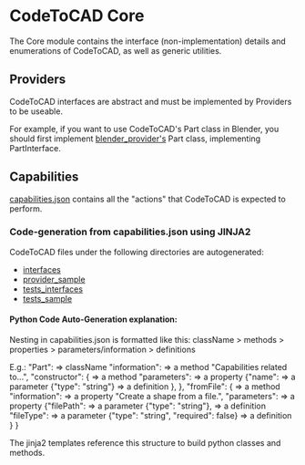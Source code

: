 # CodeToCAD Core

The Core module contains the interface (non-implementation) details and enumerations of CodeToCAD, as well as generic utilities.

## Providers 

CodeToCAD interfaces are abstract and must be implemented by Providers to be useable.

For example, if you want to use CodeToCAD's Part class in Blender, you should first implement [blender_provider's](../providers/blender/) Part class, implementing PartInterface.

## Capabilities

[capabilities.json](./capabilities.json) contains all the "actions" that CodeToCAD is expected to perform.

### Code-generation from capabilities.json using JINJA2

CodeToCAD files under the following directories are autogenerated:

- [interfaces](./interfaces/)
- [provider_sample](./provider_sample/)
- [tests_interfaces](./tests_interfaces/)
- [tests_sample](./tests_sample/)

#### Python Code Auto-Generation explanation:

Nesting in capabilities.json is formatted like this:
    className > methods > properties > parameters/information > definitions

E.g.:
    "Part": => className
        "information": => a method
            "Capabilities related to...",
        "constructor": { => a method
            "parameters": => a property
                {"name": => a parameter
                    {"type": "string"} => a definition
                },
        },
        "fromFile": { => a method
            "information": => a property
                "Create a shape from a file.",
            "parameters": => a property
                {"filePath": => a parameter
                    {"type": "string"}, => a definition
                "fileType": => a parameter
                    {"type": "string", "required": false} => a definition
                }
        }

The jinja2 templates reference this structure to build python classes and methods.